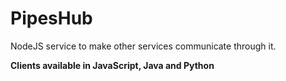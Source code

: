# PipesHub
NodeJS service to make other services communicate through it.

**Clients available in JavaScript, Java and Python**
